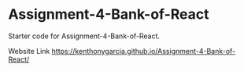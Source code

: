 # Assignment-4-Bank-of-React
Starter code for Assignment-4-Bank-of-React.

Website Link https://kenthonygarcia.github.io/Assignment-4-Bank-of-React/